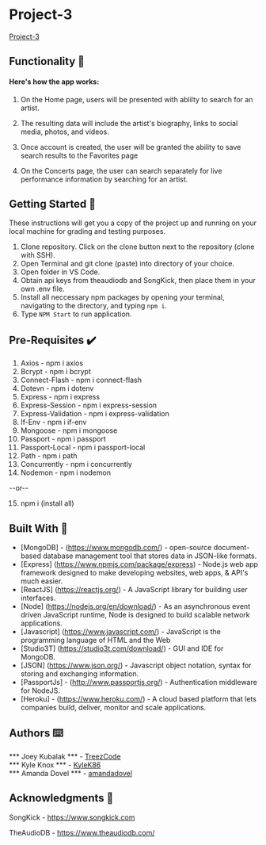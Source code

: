 # Project-3

<a href="https://project-3-music-app.herokuapp.com">Project-3</a>


## Functionality 💪
#### Here's how the app works: 
1. On the Home page, users will be presented with ablilty to search for an artist. 

2. The resulting data will include the artist's biography, links to social media, photos, and videos.

3. Once account is created, the user will be granted the ability to save search results to the Favorites page 

4. On the Concerts page, the user can search separately for live performance information by searching for an artist.

## Getting Started 🏁

These instructions will get you a copy of the project up and running on your local machine for grading and testing purposes. 

1. Clone repository. Click on the clone button next to the repository (clone with SSH). 
2. Open Terminal and git clone (paste) into directory of your choice. 
3. Open folder in VS Code. 
4. Obtain api keys from theaudiodb and SongKick, then place them in your own .env file.
5. Install all neccessary npm packages by opening your terminal, navigating to the directory, and typing `npm i`.
6. Type `NPM Start` to run application.

## Pre-Requisites ✔️

1. Axios - npm i axios
2. Bcrypt - npm i bcrypt
3. Connect-Flash - npm i connect-flash
4. Dotevn - npm i dotenv
5. Express - npm i express
6. Express-Session - npm i express-session
7. Express-Validation - npm i express-validation
8. If-Env - npm i if-env
9. Mongoose - npm i mongoose
10. Passport - npm i passport
11. Passport-Local - npm i passport-local
12. Path - npm i path
13. Concurrently - npm i concurrently
14. Nodemon - npm i nodemon

--or--

15. npm i (install all)

## Built With 🔧

* [MongoDB] - (https://www.mongodb.com/) - open-source document-based database management tool that stores data in JSON-like formats. 
* [Express] (https://www.npmjs.com/package/express) - Node.js web app framework designed to make developing websites, web apps, & API's much easier.
* [ReactJS] (https://reactjs.org/) - A JavaScript library for building user interfaces.
* [Node] (https://nodejs.org/en/download/) - As an asynchronous event driven JavaScript runtime, Node is designed to build scalable network applications. 
* [Javascript] (https://www.javascript.com/) - JavaScript is the programming language of HTML and the Web
* [Studio3T] (https://studio3t.com/download/) -  GUI and IDE for MongoDB.
* [JSON] (https://www.json.org/) - Javascript object notation, syntax for storing and exchanging information. 
* [PassportJs] - (http://www.passportjs.org/) - Authentication middleware for NodeJS. 
* [Heroku] - (https://www.heroku.com/) - A cloud based platform that lets companies build, deliver, monitor and scale applications.
 

## Authors ⌨️

*** Joey Kubalak *** - [TreezCode](https://github.com/TreezCode)
<br>
*** Kyle Knox *** - [KyleK86](https://github.com/KyleK86)
<br>
*** Amanda Dovel *** - [amandadovel](https://github.com/amandadovel)
<br>

## Acknowledgments 🌟

SongKick - https://www.songkick.com

TheAudioDB - https://www.theaudiodb.com/